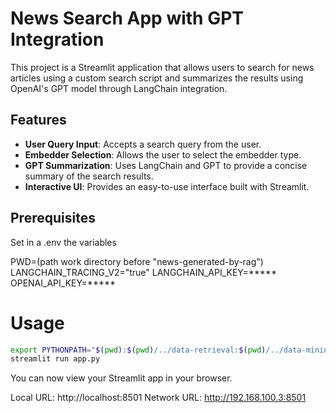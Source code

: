 # News Search App with GPT Integration

This project is a Streamlit application that allows users to search for news articles using a custom search script and summarizes the results using OpenAI's GPT model through LangChain integration.

## Features

- **User Query Input**: Accepts a search query from the user.
- **Embedder Selection**: Allows the user to select the embedder type.
- **GPT Summarization**: Uses LangChain and GPT to provide a concise summary of the search results.
- **Interactive UI**: Provides an easy-to-use interface built with Streamlit.

## Prerequisites
Set in a .env the variables

PWD=(path work directory before "news-generated-by-rag")
LANGCHAIN_TRACING_V2="true"
LANGCHAIN_API_KEY=*****
OPENAI_API_KEY=*****

# Usage
```bash
export PYTHONPATH="$(pwd):$(pwd)/../data-retrieval:$(pwd)/../data-mining"
streamlit run app.py
```

You can now view your Streamlit app in your browser.

Local URL: http://localhost:8501
Network URL: http://192.168.100.3:8501

